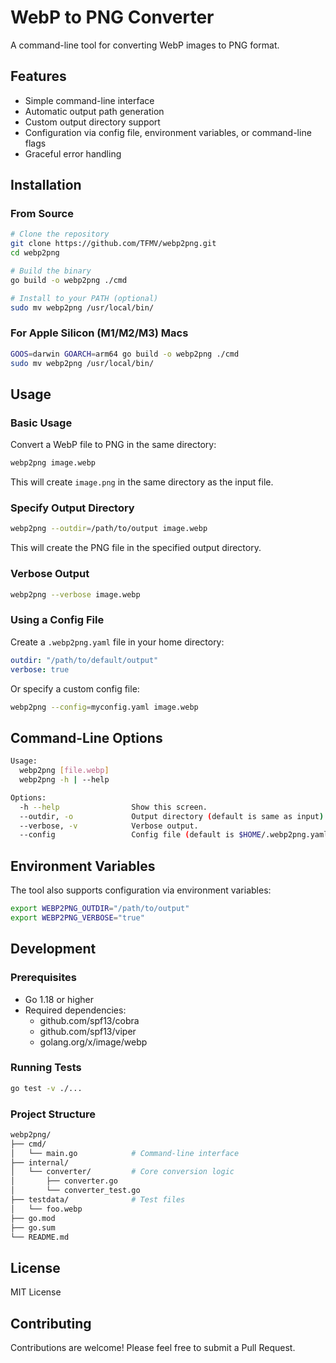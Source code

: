 # WebP to PNG Converter

A command-line tool for converting WebP images to PNG format.

## Features

- Simple command-line interface
- Automatic output path generation
- Custom output directory support
- Configuration via config file, environment variables, or command-line flags
- Graceful error handling

## Installation

### From Source

```bash
# Clone the repository
git clone https://github.com/TFMV/webp2png.git
cd webp2png

# Build the binary
go build -o webp2png ./cmd

# Install to your PATH (optional)
sudo mv webp2png /usr/local/bin/
```

### For Apple Silicon (M1/M2/M3) Macs

```bash
GOOS=darwin GOARCH=arm64 go build -o webp2png ./cmd
sudo mv webp2png /usr/local/bin/
```

## Usage

### Basic Usage

Convert a WebP file to PNG in the same directory:

```bash
webp2png image.webp
```

This will create `image.png` in the same directory as the input file.

### Specify Output Directory

```bash
webp2png --outdir=/path/to/output image.webp
```

This will create the PNG file in the specified output directory.

### Verbose Output

```bash
webp2png --verbose image.webp
```

### Using a Config File

Create a `.webp2png.yaml` file in your home directory:

```yaml
outdir: "/path/to/default/output"
verbose: true
```

Or specify a custom config file:

```bash
webp2png --config=myconfig.yaml image.webp
```

## Command-Line Options

```bash
Usage:
  webp2png [file.webp]
  webp2png -h | --help

Options:
  -h --help                Show this screen.
  --outdir, -o             Output directory (default is same as input).
  --verbose, -v            Verbose output.
  --config                 Config file (default is $HOME/.webp2png.yaml).
```

## Environment Variables

The tool also supports configuration via environment variables:

```bash
export WEBP2PNG_OUTDIR="/path/to/output"
export WEBP2PNG_VERBOSE="true"
```

## Development

### Prerequisites

- Go 1.18 or higher
- Required dependencies:
  - github.com/spf13/cobra
  - github.com/spf13/viper
  - golang.org/x/image/webp

### Running Tests

```bash
go test -v ./...
```

### Project Structure

```bash
webp2png/
├── cmd/
│   └── main.go            # Command-line interface
├── internal/
│   └── converter/         # Core conversion logic
│       ├── converter.go
│       └── converter_test.go
├── testdata/              # Test files
│   └── foo.webp
├── go.mod
├── go.sum
└── README.md
```

## License

MIT License

## Contributing

Contributions are welcome! Please feel free to submit a Pull Request.
